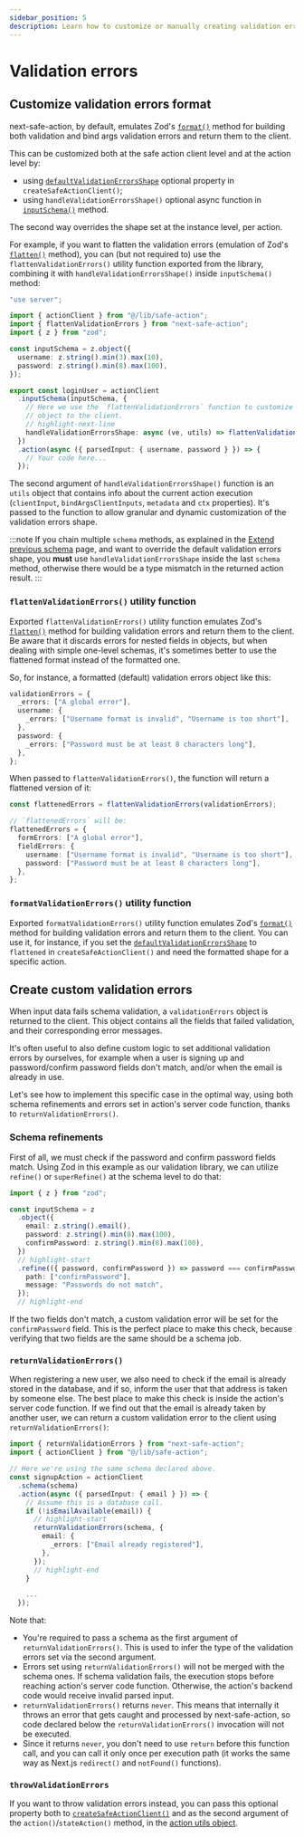 ```yaml
---
sidebar_position: 5
description: Learn how to customize or manually creating validation errors.
---
```


# Validation errors

## Customize validation errors format

next-safe-action, by default, emulates Zod's [`format()`](https://zod.dev/ERROR_HANDLING?id=formatting-errors) method for building both validation and bind args validation errors and return them to the client.

This can be customized both at the safe action client level and at the action level by:
- using [`defaultValidationErrorsShape`](/docs/define-actions/create-the-client#defaultvalidationerrorsshape) optional property in `createSafeActionClient()`;
- using `handleValidationErrorsShape()` optional async function in [`inputSchema()`](/docs/define-actions/instance-methods#inputschema) method.

The second way overrides the shape set at the instance level, per action.

For example, if you want to flatten the validation errors (emulation of Zod's [`flatten()`](https://zod.dev/ERROR_HANDLING?id=flattening-errors) method), you can (but not required to) use the `flattenValidationErrors()` utility function exported from the library, combining it with `handleValidationErrorsShape()` inside `inputSchema()` method:

```typescript src="src/app/login-action.ts"
"use server";

import { actionClient } from "@/lib/safe-action";
import { flattenValidationErrors } from "next-safe-action";
import { z } from "zod";

const inputSchema = z.object({
  username: z.string().min(3).max(10),
  password: z.string().min(8).max(100),
});

export const loginUser = actionClient
  .inputSchema(inputSchema, {
    // Here we use the `flattenValidationErrors` function to customize the returned validation errors
    // object to the client.
    // highlight-next-line
    handleValidationErrorsShape: async (ve, utils) => flattenValidationErrors(ve).fieldErrors,
  })
  .action(async ({ parsedInput: { username, password } }) => {
    // Your code here...
  });
```

The second argument of `handleValidationErrorsShape()` function is an `utils` object that contains info about the current action execution (`clientInput`, `bindArgsClientInputs`, `metadata` and `ctx` properties). It's passed to the function to allow granular and dynamic customization of the validation errors shape.

:::note
If you chain multiple `schema` methods, as explained in the [Extend previous schema](/docs/define-actions/extend-previous-schemas) page, and want to override the default validation errors shape, you **must** use `handleValidationErrorsShape` inside the last `schema` method, otherwise there would be a type mismatch in the returned action result.
:::

### `flattenValidationErrors()` utility function

Exported `flattenValidationErrors()` utility function emulates Zod's [`flatten()`](https://zod.dev/ERROR_HANDLING?id=flattening-errors) method for building validation errors and return them to the client. Be aware that it discards errors for nested fields in objects, but when dealing with simple one-level schemas, it's sometimes better to use the flattened format instead of the formatted one.

So, for instance, a formatted (default) validation errors object like this:

```typescript
validationErrors = {
  _errors: ["A global error"],
  username: {
    _errors: ["Username format is invalid", "Username is too short"],
  },
  password: {
    _errors: ["Password must be at least 8 characters long"],
  },
};
```

When passed to `flattenValidationErrors()`, the function will return a flattened version of it:

```typescript
const flattenedErrors = flattenValidationErrors(validationErrors);

// `flattenedErrors` will be:
flattenedErrors = {
  formErrors: ["A global error"],
  fieldErrors: {
    username: ["Username format is invalid", "Username is too short"],
    password: ["Password must be at least 8 characters long"],
  },
};
```

### `formatValidationErrors()` utility function

Exported `formatValidationErrors()` utility function emulates Zod's [`format()`](https://zod.dev/ERROR_HANDLING?id=formatting-errors) method for building validation errors and return them to the client. You can use it, for instance, if you set the [`defaultValidationErrorsShape`](/docs/define-actions/create-the-client#defaultvalidationerrorsshape) to `flattened` in `createSafeActionClient()` and need the formatted shape for a specific action.

## Create custom validation errors

When input data fails schema validation, a `validationErrors` object is returned to the client. This object contains all the fields that failed validation, and their corresponding error messages.

It's often useful to also define custom logic to set additional validation errors by ourselves, for example when a user is signing up and password/confirm password fields don't match, and/or when the email is already in use.

Let's see how to implement this specific case in the optimal way, using both schema refinements and errors set in action's server code function, thanks to `returnValidationErrors()`.

### Schema refinements

First of all, we must check if the password and confirm password fields match. Using Zod in this example as our validation library, we can utilize `refine()` or `superRefine()` at the schema level to do that:

```typescript
import { z } from "zod";

const inputSchema = z
  .object({
    email: z.string().email(),
    password: z.string().min(8).max(100),
    confirmPassword: z.string().min(8).max(100),
  })
  // highlight-start
  .refine(({ password, confirmPassword }) => password === confirmPassword, {
    path: ["confirmPassword"],
    message: "Passwords do not match",
  });
  // highlight-end
```

If the two fields don't match, a custom validation error will be set for the `confirmPassword` field. This is the perfect place to make this check, because verifying that two fields are the same should be a schema job.

### `returnValidationErrors()`

When registering a new user, we also need to check if the email is already stored in the database, and if so, inform the user that that address is taken by someone else. The best place to make this check is inside the action's server code function. If we find out that the email is already taken by another user, we can return a custom validation error to the client using `returnValidationErrors()`:

```typescript
import { returnValidationErrors } from "next-safe-action";
import { actionClient } from "@/lib/safe-action";

// Here we're using the same schema declared above.
const signupAction = actionClient
  .schema(schema)
  .action(async ({ parsedInput: { email } }) => {
    // Assume this is a database call.
    if (!isEmailAvailable(email)) {
      // highlight-start
      returnValidationErrors(schema, {
        email: {
          _errors: ["Email already registered"],
        },
      });
      // highlight-end
    }

    ...
  });
```

Note that:

- You're required to pass a schema as the first argument of `returnValidationErrors()`. This is used to infer the type of the validation errors set via the second argument.
- Errors set using `returnValidationErrors()` will not be merged with the schema ones. If schema validation fails, the execution stops before reaching action's server code function. Otherwise, the action's backend code would receive invalid parsed input.
- `returnValidationErrors()` returns `never`. This means that internally it throws an error that gets caught and processed by next-safe-action, so code declared below the `returnValidationErrors()` invocation will not be executed.
- Since it returns `never`, you don't need to use `return` before this function call, and you can call it only once per execution path (it works the same way as Next.js `redirect()` and `notFound()` functions).

### `throwValidationErrors`

If you want to throw validation errors instead, you can pass this optional property both to [`createSafeActionClient()`](/docs/define-actions/create-the-client#throwvalidationerrors) and as the second argument of the `action()`/`stateAction()` method, in the [action utils object](/docs/define-actions/action-utils#throw-errors-when-they-occur).